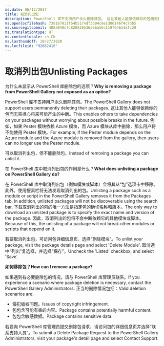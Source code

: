 ```yaml
---
ms.date: 06/12/2017
title: 取消列出包
description: PowerShell 库不支持用户永久删除其包。 这让其他人能够依赖你的包而无需担心将来可能产生的中断。
ms.openlocfilehash: 738167011f64b5174df3504c8e1d06146f4c7db5
ms.sourcegitcommit: 488a940c7c828820b36a6ba56c119f64614afc29
ms.translationtype: HT
ms.contentlocale: zh-CN
ms.lasthandoff: 10/27/2020
ms.locfileid: "92662418"
---
```

# <a name="unlisting-packages"></a><span data-ttu-id="cfbfe-104">取消列出包</span><span class="sxs-lookup"><span data-stu-id="cfbfe-104">Unlisting Packages</span></span>

<span data-ttu-id="cfbfe-105">为什么未显示从 PowerShell 库删除包的选项？</span><span class="sxs-lookup"><span data-stu-id="cfbfe-105">**Why is removing a package from PowerShell Gallery not exposed as an option?**</span></span>

<span data-ttu-id="cfbfe-106">PowerShell 库不支持用户永久删除其包。</span><span class="sxs-lookup"><span data-stu-id="cfbfe-106">The PowerShell Gallery does not support users permanently deleting their packages.</span></span> <span data-ttu-id="cfbfe-107">这让其他人能够依赖你的包而无需担心将来可能产生的中断。</span><span class="sxs-lookup"><span data-stu-id="cfbfe-107">This enables others to take dependencies on your packages without worrying about possible breaks in the future.</span></span>
<span data-ttu-id="cfbfe-108">例如，如果 Pester 模块依赖 Azure 模块，而 Azure 模块从库中删除，那么用户将不能使用 Pester 模块。</span><span class="sxs-lookup"><span data-stu-id="cfbfe-108">For example, if the Pester module depends on the Azure module and the Azure module is removed from the gallery, then users can no longer use the Pester module.</span></span>

<span data-ttu-id="cfbfe-109">可以取消列出包，但不能删除包。</span><span class="sxs-lookup"><span data-stu-id="cfbfe-109">Instead of removing a package you can unlist it.</span></span>

<span data-ttu-id="cfbfe-110">在 PowerShell 库中取消列出包的作用是什么？</span><span class="sxs-lookup"><span data-stu-id="cfbfe-110">**What does unlisting a package on PowerShell Gallery do?**</span></span>

<span data-ttu-id="cfbfe-111">在 PowerShell 库中取消列出包（例如模块或脚本）会将其从“包”选项卡中移除。此外，使用搜索栏将无法发现取消列出的包。</span><span class="sxs-lookup"><span data-stu-id="cfbfe-111">Unlisting a package such as a module or script in the PowerShell Gallery removes it from the Packages tab. In addition, unlisted packages will not be discoverable using the search bar.</span></span> <span data-ttu-id="cfbfe-112">下载取消列出的包的唯一方法是指定包的确切名称和版本。</span><span class="sxs-lookup"><span data-stu-id="cfbfe-112">The only way to download an unlisted package is to specify the exact name and version of the package.</span></span> <span data-ttu-id="cfbfe-113">因此，取消列出的包将不会中断依赖它的其他模块或脚本。</span><span class="sxs-lookup"><span data-stu-id="cfbfe-113">Because of this, the unlisting of a package will not break other modules or scripts that depend on it.</span></span>

<span data-ttu-id="cfbfe-114">若要取消列出包，可访问包详细信息页，选择“删除模块”。</span><span class="sxs-lookup"><span data-stu-id="cfbfe-114">To unlist your package, visit the package details page and select 'Delete Module'.</span></span> <span data-ttu-id="cfbfe-115">取消选中“列出”复选框，并选择“保存”。</span><span class="sxs-lookup"><span data-stu-id="cfbfe-115">Uncheck the 'Listed' checkbox, and select 'Save'.</span></span>

<span data-ttu-id="cfbfe-116">**如何移除包？**</span><span class="sxs-lookup"><span data-stu-id="cfbfe-116">**How can I remove a package?**</span></span>

<span data-ttu-id="cfbfe-117">如果遇到有必要删除包的情况，请与 PowerShell 库管理员联系。</span><span class="sxs-lookup"><span data-stu-id="cfbfe-117">If you experience a scenario where package deletion is necessary, contact the PowerShell Gallery Administrators.</span></span> <span data-ttu-id="cfbfe-118">正当的删除情况包括：</span><span class="sxs-lookup"><span data-stu-id="cfbfe-118">Valid deletion scenarios are:</span></span>

- <span data-ttu-id="cfbfe-119">侵犯版权问题。</span><span class="sxs-lookup"><span data-stu-id="cfbfe-119">Issues of copyright infringement.</span></span>
- <span data-ttu-id="cfbfe-120">包包含可能有害的内容。</span><span class="sxs-lookup"><span data-stu-id="cfbfe-120">Package contains potentially harmful content.</span></span>
- <span data-ttu-id="cfbfe-121">包包含敏感数据。</span><span class="sxs-lookup"><span data-stu-id="cfbfe-121">Package contains sensitive data.</span></span>

<span data-ttu-id="cfbfe-122">若要向 PowerShell 库管理员提交删除包请求，请访问包的详细信息页并选择“联系支持人员”。</span><span class="sxs-lookup"><span data-stu-id="cfbfe-122">To submit a Delete Package Request to the PowerShell Gallery Administrators, visit your package's detail page and select Contact Support.</span></span>
